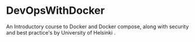 # DevOpsWithDocker
An Introductory course to Docker and Docker compose, along with security and best practice's by University of Helsinki .
